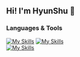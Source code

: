 ## Hi! I'm HyunShu 👋

<!--
**hsl26/hsl26** is a ✨ _special_ ✨ repository because its `README.md` (this file) appears on your GitHub profile.

Here are some ideas to get you started:

- 🔭 I’m currently working on ...
- 🌱 I’m currently learning ...
- 👯 I’m looking to collaborate on ...
- 🤔 I’m looking for help with ...
- 💬 Ask me about ...
- 📫 How to reach me: ...
- 😄 Pronouns: ...
- ⚡ Fun fact: ...
-->



### Languages & Tools

[![My Skills](https://skillicons.dev/icons?i=c,cpp,py,pytorch,tensorflow)](https://skillicons.dev)
[![My Skills](https://skillicons.dev/icons?i=html,css,js,ts,react)](https://skillicons.dev)
<br/>
[![My Skills](https://skillicons.dev/icons?i=anaconda,git,matlab,pycharm,vscode)](https://skillicons.dev)
